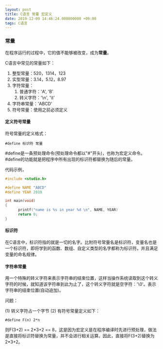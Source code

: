 ```yaml
---
layout: post
title: C语言 常量 宏定义
date: 2019-12-09 14:46:24.000000000 +09:00
tags: C语言
---
```


### 常量

在程序运行的过程中，它的值不能够被改变，成为**常量**。

C语言中常见的常量如下：

1. 整型常量：520，1314，123
2. 实型常量：3.14，5.12，8.97
3. 字符常量：
   1. 普通字符：'A', 'B'
   2. 转义字符：'\n', '\t'
4. 字符串常量：'ABCD'
5. 符号常量：使用之前必须定义

#### 定义符号常量

符号常量的定义格式：

`#define 标识符 常量`

\#define是一条预处理命令(预处理命令都以"#"开头)，也称为宏定义命令。\#define的功能就是把程序中所有出现的标识符都替换为随后的常量。

代码示例，

```c
#include <studio.h>

#define NAME "ABCD"
#define YEAR 2019

int main(void)
{
      printf("name is %s in year %d \n", NAME, YEAR)
      return 0;
}
```

#### 标识符

在C语言中，标识符指的就是一切的名字。比附符号常量名是标识符，变量名也是一个标识符，即将学到的函数、数组、自定义类型的名字都称为标识符。并且满足变量的命名规律。

#### 字符串常量

用一个特殊的转义字符来表示字符串的结束位置，这样当操作系统读取到这个转义字符的时候，就知道该字符串到此为止了，这个转义字符就是空字符：'\0'。表示字符串的结束位置(自动追加)。

问题：

(1) 转义字符占一个字节
(2) 有符号常量定义如下：

`#define F(n) 2*n`

则F(3+2) == 2\*3+2 == 8，这是因为宏定义是在程序编译时先进行预处理，做法是直接将标识符替换为常量，并不会进行相关运算。因此，直接将F(3+2)替换为2\*3+2。

